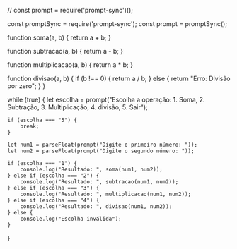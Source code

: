 
// const prompt = require('prompt-sync')();

const promptSync = require('prompt-sync');
const prompt = promptSync();

function soma(a, b) {
    return a + b;
}

function subtracao(a, b) {
    return a - b;
}

function multiplicacao(a, b) {
    return a * b;
}

function divisao(a, b) {
    if (b !== 0) {
        return a / b;
    }
    else {
        return "Erro: Divisão por zero";
    }
}

while (true) {
    let escolha = prompt("Escolha a operação: 1. Soma, 2. Subtração, 3. Multiplicação, 4. divisão, 5. Sair");

    if (escolha === "5") {
        break;
    }

    let num1 = parseFloat(prompt("Digite o primeiro número: "));
    let num2 = parseFloat(prompt("Digite o segundo número: "));

    if (escolha === "1") {
        console.log("Resultado: ", soma(num1, num2));
    } else if (escolha === "2") {
        console.log("Resultado: ", subtracao(num1, num2));
    } else if (escolha === "3") {
        console.log("Resultado: ", multiplicacao(num1, num2));
    } else if (escolha === "4") {
        console.log("Resultado: ", divisao(num1, num2));
    } else {
        console.log("Escolha inválida");
    }
}
